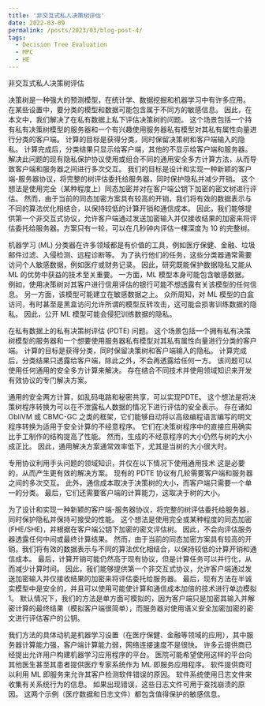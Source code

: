 ```yaml
---
title: '非交互式私人决策树评估'
date: 2022-03-09
permalink: /posts/2023/03/blog-post-4/
tags:
  - Decision Tree Evaluation
  - MPC
  - HE
---
```


非交互式私人决策树评估

决策树是一种强大的预测模型，在统计学、数据挖掘和机器学习中有许多应用。 在某些设置中，要分类的模型和数据可能包含属于不同方的敏感信息。 因此，在本文中，我们解决了在私有数据上私下评估决策树的问题。 这个场景包括一个持有私有决策树模型的服务器和一个有兴趣使用服务器私有模型对其私有属性向量进行分类的客户端。 计算的目标是获得分类，同时保留决策树和客户端输入的隐私。 计算完成后，分类结果只显示给客户端，其他的不显示给客户端和服务器。 解决此问题的现有隐私保护协议使用或组合不同的通用安全多方计算方法，从而导致客户端和服务器之间进行多次交互。 我们的目标是设计和实现一种新颖的客户端-服务器协议，将完整的树评估委托给服务器，同时保护隐私并减少开销。 这个想法是使用完全（某种程度上）同态加密并对在客户端公钥下加密的密文树进行评估。 然而，由于当前的同态加密方案具有较高的开销，我们将有效的数据表示与不同的算法优化相结合，以保持较低的计算开销和通信成本。 因此，我们能够提供第一个非交互式协议，允许客户端通过发送加密输入并仅接收结果的加密来将评估委托给服务器。方案只有一轮，可以在几秒钟内评估一棵深度为 10 的完整树。


机器学习 (ML) 分类器在许多领域都是有价值的工具，例如医疗保健、金融、垃圾邮件过滤、入侵检测、远程诊断等。 为了执行他们的任务，这些分类器通常需要访问个人敏感数据，例如医疗或财务记录。 因此，研究既能保护数据隐私又能从 ML 的优势中获益的技术至关重要。 一方面，ML 模型本身可能包含敏感数据。 例如，使用决策树对其客户进行信用评估的银行可能不想透露有关该模型的任何信息。 另一方面，该模型可能建立在敏感数据之上。 众所周知，对 ML 模型的白盒访问，有时甚至是黑盒访问允许所谓的模型反转攻击，这可能会损害训练数据的隐私。 因此，公开 ML 模型可能会侵犯训练数据的隐私。

在私有数据上的私有决策树评估 (PDTE) 问题。 这个场景包括一个拥有私有决策树模型的服务器和一个想要使用服务器私有模型对其私有属性向量进行分类的客户端。 计算的目标是获得分类，同时保留决策树和客户端输入的隐私。 计算完成后，分类结果只透露给客户端，除此之外，不会再透露给任何一方。 该问题可以使用任何通用的安全多方计算来解决。 存在结合不同技术并使用领域知识来开发有效协议的专门解决方案。

通用的安全两方计算，如乱码电路和秘密共享，可以实现PDTE。 这个想法是将决策树程序转换为可以在不泄露私人数据的情况下进行评估的安全表示。 存在诸如 ObliVM 或 CBMC-GC 之类的框架，它们能够自动将以高级编程语言编写的明文程序转换为适用于安全计算的不经意程序。 它们在决策树程序中的直接应用确实比手工制作的结构提高了性能。 然而，生成的不经意程序的大小仍然与树的大小成正比。 因此，通用解决方案通常效率低下，尤其是当树的大小很大时。

专用协议利用手头问题的领域知识，并仅在以下情况下使用通用技术 这是必要的，从而产生更有效的解决方案。 现有的 PDTE 协议有几轮需要客户端和服务器之间的多次交互。 此外，通信成本取决于决策树的大小，而客户端只需要一个单一的分类。 最后，它们还需要客户端的计算能力，这取决于树的大小。

为了设计和实现一种新颖的客户端-服务器协议，将完整的树评估委托给服务器，同时保护隐私并保持可接受的性能。 这个想法是使用完全或某种程度的同态加密 (FHE/SHE)，并根据在客户端公钥下加密的密文评估树。 因此，不会向评估服务器透露任何中间或最终计算结果。 然而，由于当前的同态加密方案具有较高的开销，我们将有效的数据表示与不同的算法优化相结合，以保持较低的计算开销和通信成本。 最后，计算开销可能仍然高于现有协议，但是计算任务可以并行化，从而减少计算时间。 因此，我们能够提供第一个非交互式协议，允许客户端通过发送加密输入并仅接收结果的加密来将评估委托给服务器。 最后，现有方法在半诚实模型中是安全的，并且可以使用可能使计算和通信成本加倍的技术进行单边模拟 1。 默认情况下，我们的方法是单方面可模拟的，因为客户端只是加密其输入并解密计算的最终结果（模拟客户端很简单），而服务器对使用语义安全加密加密的密文进行评估客户的公钥。

我们方法的具体动机是机器学习设置（在医疗保健、金融等领域的应用），其中服务器计算能力强，客户端计算能力弱，网络连接速度不是很快。 许多云提供商已经提出允许用户构建机器学习应用程序的平台。 医院可能希望使用这样的平台向其他医生甚至其患者提供医疗专家系统作为 ML 即服务应用程序。 软件提供商可以利用 ML 即服务来允许其客户检测软件错误的原因。 软件系统使用日志文件来收集有关系统行为的信息。 如果出现错误，这些日志文件可用于查找崩溃的原因。 这两个示例（医疗数据和日志文件）都包含值得保护的敏感信息。


